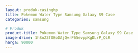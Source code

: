 ```yaml
---
layout: produk-casinghp
title: Pokemon Water Type Samsung Galaxy S9 Case
categories: samsung

# Produk
product-title: Pokemon Water Type Samsung Galaxy S9 Case
image-drive: 1hSnZ3fOEoDAjQvrP65evppKgDLrP_QLR
harga: 90000
---
```


